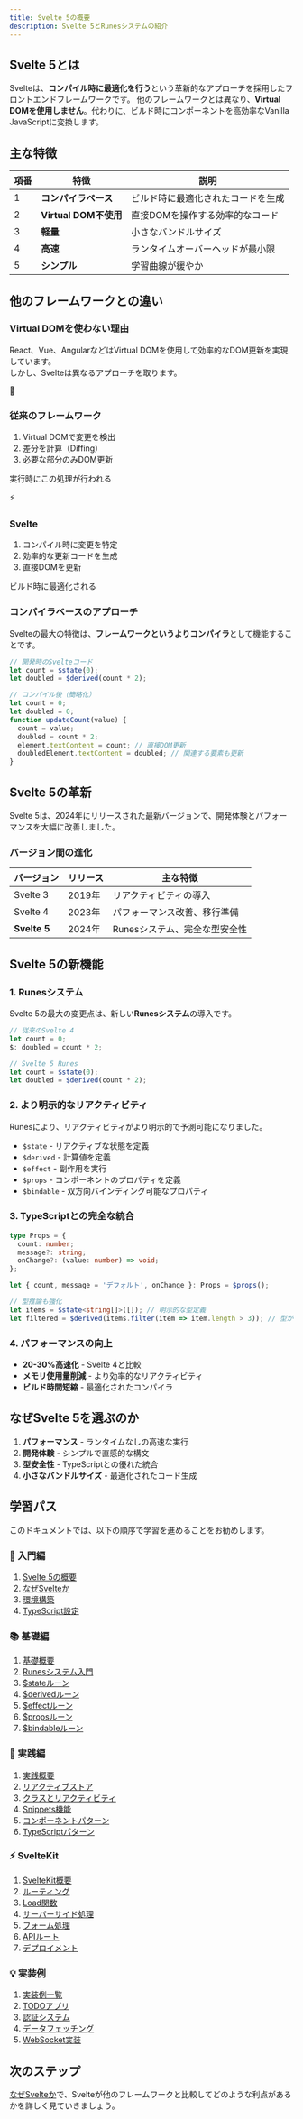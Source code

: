 ```yaml
---
title: Svelte 5の概要
description: Svelte 5とRunesシステムの紹介
---
```


<script>
  import { base } from '$app/paths';
</script>

## Svelte 5とは
Svelteは、**コンパイル時に最適化を行う**という革新的なアプローチを採用したフロントエンドフレームワークです。
他のフレームワークとは異なり、**Virtual DOMを使用しません**。代わりに、ビルド時にコンポーネントを高効率なVanilla JavaScriptに変換します。


## 主な特徴

| 項番 | 特徴 | 説明 |
| --- | --- |--- |
| 1 | **コンパイラベース**  | ビルド時に最適化されたコードを生成 |
| 2  | **Virtual DOM不使用** | 直接DOMを操作する効率的なコード |
| 3  | **軽量** | 小さなバンドルサイズ |
| 4  | **高速** | ランタイムオーバーヘッドが最小限  |
| 5  | **シンプル** | 学習曲線が緩やか |


## 他のフレームワークとの違い

### Virtual DOMを使わない理由

React、Vue、AngularなどはVirtual DOMを使用して効率的なDOM更新を実現しています。  
しかし、Svelteは異なるアプローチを取ります。

<div class="grid grid-cols-1 sm:grid-cols-2 md:grid-cols-2 gap-4 my-8">
  <div class="p-4 border border-gray-2 dark:border-gray-7 rounded-lg shadow-md hover:shadow-lg transition-shadow">
    <div class="text-3xl mb-2">🔄</div>
    <h3 class="font-bold text-lg mb-2">従来のフレームワーク</h3>
    <ol>
      <li>Virtual DOMで変更を検出</li>
      <li>差分を計算（Diffing）</li>
      <li>必要な部分のみDOM更新</li>
    </ol>
    <p class="text-sm text-gray-5 dark:text-gray-4">実行時にこの処理が行われる</p>
  </div>
  <div class="p-4 border border-gray-2 dark:border-gray-7 rounded-lg shadow-md hover:shadow-lg transition-shadow">
    <div class="text-3xl mb-2">⚡</div>
    <h3 class="font-bold text-lg mb-2">Svelte</h3>
    <ol>
      <li>コンパイル時に変更を特定</li>
      <li>効率的な更新コードを生成</li>
      <li>直接DOMを更新</li>
    </ol>
    <p class="text-sm text-gray-5 dark:text-gray-4">ビルド時に最適化される</p>
  </div>
</div>

### コンパイラベースのアプローチ

Svelteの最大の特徴は、**フレームワークというよりコンパイラ**として機能することです。

```javascript
// 開発時のSvelteコード
let count = $state(0);
let doubled = $derived(count * 2);

// コンパイル後（簡略化）
let count = 0;
let doubled = 0;
function updateCount(value) {
  count = value;
  doubled = count * 2;
  element.textContent = count; // 直接DOM更新
  doubledElement.textContent = doubled; // 関連する要素も更新
}
```


## Svelte 5の革新

Svelte 5は、2024年にリリースされた最新バージョンで、開発体験とパフォーマンスを大幅に改善しました。

### バージョン間の進化

| バージョン | リリース | 主な特徴 |
|-----------|---------|---------|
| Svelte 3 | 2019年 | リアクティビティの導入 |
| Svelte 4 | 2023年 | パフォーマンス改善、移行準備 |
| **Svelte 5** | 2024年 | Runesシステム、完全な型安全性 |

## Svelte 5の新機能

### 1. Runesシステム

Svelte 5の最大の変更点は、新しい**Runesシステム**の導入です。

```typescript
// 従来のSvelte 4
let count = 0;
$: doubled = count * 2;

// Svelte 5 Runes
let count = $state(0);
let doubled = $derived(count * 2);
```

### 2. より明示的なリアクティビティ

Runesにより、リアクティビティがより明示的で予測可能になりました。

- `$state` - リアクティブな状態を定義
- `$derived` - 計算値を定義
- `$effect` - 副作用を実行
- `$props` - コンポーネントのプロパティを定義
- `$bindable` - 双方向バインディング可能なプロパティ

### 3. TypeScriptとの完全な統合

```typescript
type Props = {
  count: number;
  message?: string;
  onChange?: (value: number) => void;
};

let { count, message = 'デフォルト', onChange }: Props = $props();

// 型推論も強化
let items = $state<string[]>([]); // 明示的な型定義
let filtered = $derived(items.filter(item => item.length > 3)); // 型が自動推論される
```

### 4. パフォーマンスの向上

- **20-30%高速化** - Svelte 4と比較
- **メモリ使用量削減** - より効率的なリアクティビティ
- **ビルド時間短縮** - 最適化されたコンパイラ

## なぜSvelte 5を選ぶのか

1. **パフォーマンス** - ランタイムなしの高速な実行
2. **開発体験** - シンプルで直感的な構文
3. **型安全性** - TypeScriptとの優れた統合
4. **小さなバンドルサイズ** - 最適化されたコード生成

## 学習パス

このドキュメントでは、以下の順序で学習を進めることをお勧めします。

<div class="grid grid-cols-1 sm:grid-cols-2 gap-4 my-8">
  <div class="p-4 border border-gray-2 dark:border-gray-7 rounded-lg shadow-md hover:shadow-lg transition-shadow">
    <h3 class="font-bold text-lg mb-2">🎯 入門編</h3>
    <ol class="space-y-2">
      <li><a href="{base}/introduction/">Svelte 5の概要</a></li>
      <li><a href="{base}/introduction/why-svelte/">なぜSvelteか</a></li>
      <li><a href="{base}/introduction/setup/">環境構築</a></li>
      <li><a href="{base}/introduction/typescript-setup/">TypeScript設定</a></li>
    </ol>
  </div>
  <div class="p-4 border border-gray-2 dark:border-gray-7 rounded-lg shadow-md hover:shadow-lg transition-shadow">
    <h3 class="font-bold text-lg mb-2">📚 基礎編</h3>
    <ol class="space-y-2">
      <li><a href="{base}/basics/">基礎概要</a></li>
      <li><a href="{base}/basics/runes-introduction/">Runesシステム入門</a></li>
      <li><a href="{base}/basics/state/">$stateルーン</a></li>
      <li><a href="{base}/basics/derived/">$derivedルーン</a></li>
      <li><a href="{base}/basics/effect/">$effectルーン</a></li>
      <li><a href="{base}/basics/props/">$propsルーン</a></li>
      <li><a href="{base}/basics/bindable/">$bindableルーン</a></li>
    </ol>
  </div>
</div>

<div class="grid grid-cols-1 sm:grid-cols-2 gap-4 my-8">
  <div class="p-4 border border-gray-2 dark:border-gray-7 rounded-lg shadow-md hover:shadow-lg transition-shadow">
    <h3 class="font-bold text-lg mb-2">🚀 実践編</h3>
    <ol class="space-y-2">
      <li><a href="{base}/advanced/">実践概要</a></li>
      <li><a href="{base}/advanced/reactive-stores/">リアクティブストア</a></li>
      <li><a href="{base}/advanced/class-reactivity/">クラスとリアクティビティ</a></li>
      <li><a href="{base}/advanced/snippets/">Snippets機能</a></li>
      <li><a href="{base}/advanced/component-patterns/">コンポーネントパターン</a></li>
      <li><a href="{base}/advanced/typescript-patterns/">TypeScriptパターン</a></li>
    </ol>
  </div>
  <div class="p-4 border border-gray-2 dark:border-gray-7 rounded-lg shadow-md hover:shadow-lg transition-shadow">
    <h3 class="font-bold text-lg mb-2">⚡ SvelteKit</h3>
    <ol class="space-y-2">
      <li><a href="{base}/sveltekit/">SvelteKit概要</a></li>
      <li><a href="{base}/sveltekit/routing/">ルーティング</a></li>
      <li><a href="{base}/sveltekit/load-functions/">Load関数</a></li>
      <li><a href="{base}/sveltekit/server-side/">サーバーサイド処理</a></li>
      <li><a href="{base}/sveltekit/forms/">フォーム処理</a></li>
      <li><a href="{base}/sveltekit/api-routes/">APIルート</a></li>
      <li><a href="{base}/sveltekit/deployment/">デプロイメント</a></li>
    </ol>
  </div>
</div>

<div class="grid grid-cols-1 sm:grid-cols-2 gap-4 my-8">
  <div class="p-4 border border-gray-2 dark:border-gray-7 rounded-lg shadow-md hover:shadow-lg transition-shadow">
    <h3 class="font-bold text-lg mb-2">💡 実装例</h3>
    <ol class="space-y-2">
      <li><a href="{base}/examples/">実装例一覧</a></li>
      <li><a href="{base}/examples/todo-app/">TODOアプリ</a></li>
      <li><a href="{base}/examples/auth-system/">認証システム</a></li>
      <li><a href="{base}/examples/data-fetching/">データフェッチング</a></li>
      <li><a href="{base}/examples/websocket/">WebSocket実装</a></li>
    </ol>
  </div>
</div>

## 次のステップ

[なぜSvelteか](/introduction/why-svelte/)で、Svelteが他のフレームワークと比較してどのような利点があるかを詳しく見ていきましょう。